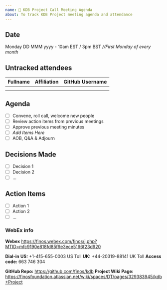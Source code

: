 ```yaml
---
name: 🤝 KDB Project Call Meeting Agenda
about: To track KDB Project meeting agenda and attendance
---
```


## Date
Monday DD MMM yyyy - 10am EST / 3pm BST
_//First Monday of every month_

## Untracked attendees
| Fullname | Affiliation | GitHub Username |
|:-----|:-----|:-----|
| | | |
| | | |

## Agenda

- [ ] Convene, roll call, welcome new people
- [ ] Review action items from previous meetings
- [ ] Approve previous meeting minutes
- [ ] _Add Items Here_
- [ ] AOB, Q&A & Adjourn

## Decisions Made
- [ ] Decision 1
- [ ] Decision 2
- [ ] ...

## Action Items
- [ ] Action 1
- [ ] Action 2
- [ ] ...

### WebEx info
**Webex** 
https://finos.webex.com/finos/j.php?MTID=mfc9190e818fd85f9e3ece5166f23d920

**Dial-in**
**US:** +1-415-655-0003 US Toll
**UK:** +44-20319-88141 UK Toll
**Access code:** 663 746 304

**GitHub Repo:** https://github.com/finos/kdb
**Project Wiki Page:** https://finosfoundation.atlassian.net/wiki/spaces/DT/pages/329383945/kdb+Project